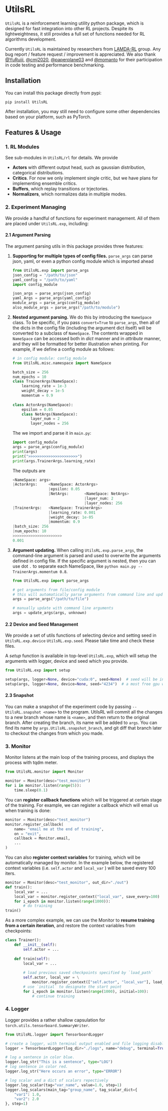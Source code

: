 # UtilsRL

`UtilsRL` is a reinforcement learning utility python package, which is designed for fast integration into other RL projects. Despite its lightweightness, it still provides a full set of functions needed for RL algorithms development. 

Currently `UtilsRL` is maintained by researchers from [LAMDA-RL](https://github.com/LAMDA-RL) group. Any bug report / feature request / improvement is appreciated. We also thank [@YuRuiii](https://github.com/YuRuiii), [@cmj2020](https://github.com/cmj2002), [@paperplane03](https://github.com/paperplane03) and [@momanto](https://github.com/momanto) for their participation in code testing and performance benchmarking. 

## Installation
You can install this package directly from pypi:
```shell
pip install UtilsRL
```
After installation, you may still need to configure some other dependencies based on your platform, such as PyTorch.

## Features & Usage
### 1. RL Modules
See sub-modules in `UtilsRL/rl` for details. We provide
+ **Actors** with different output head, such as gaussian distribution, categorical distributions. 
+ **Critics**. For now we only implement single critic, but we have plans for  implementing ensemble critics. 
+ **Buffers**, which replay transitions or trjectories. 
+ **Normalizers**, which normalizes data in multiple modes. 


### 2. Experiment Managing
We provide a handful of functions for experiment management. All of them are placed under `UtilsRL.exp`, including: 
#### 2.1 Argument Parsing
The argument parsing utils in this package provides three features:
1. **Supporting for multiple types of config files.** `parse_args` can parse json, yaml, or even a python config module which is imported ahead
   ```python
   from UtilsRL.exp import parse_args
   json_config = "/path/to/json"
   yaml_config = "/path/to/yaml"
   import config_module

   json_args = parse_args(json_config)
   yaml_Args = parse_args(yaml_config)
   module_args = parse_args(config_module)
   also_module_args = parse_args("/path/to/module")
   ```
2. **Nested argument parsing.** We do this by introducing the `NameSpace` class. To be specific, if you pass `convert=True` to `parse_args`, then all of the dicts in the config file (including the argument dict itself) will be converted to a subclass of `NameSpace`. The contents wrapped in `NameSpace` can be accessed both in *dict* manner and in *attribute* manner, and they will be formatted for better illustration when printing. For example, if we define a config module as follows:
    ```python
    # in config module: config_module
    from UtilsRL.misc.namespace import NameSpace

    batch_size = 256
    num_epochs = 10
    class TrainerArgs(NameSpace):
        learning_rate = 1e-3
        weight_decay = 1e-5
        momentum = 0.9
        
    class ActorArgs(NameSpace):
        epsilon = 0.05
        class NetArgs(NameSpace):
            layer_num = 2
            layer_nodes = 256
    ```
    The we import and parse it in `main.py`:
    ```python
    import config_module
    args = parse_args(config_module)
    print(args)
    print(">>>>>>>>>>>>>>>>>>>>>>")
    print(args.TrainerArgs.learning_rate)
    ```
    The outputs are
    ```python
    <NameSpace: args>
    |ActorArgs:     <NameSpace: ActorArgs>
                    |epsilon: 0.05
                    |NetArgs:       <NameSpace: NetArgs>
                                    |layer_num: 2
                                    |layer_nodes: 256
    |TrainerArgs:   <NameSpace: TrainerArgs>
                    |learning_rate: 0.001
                    |weight_decay: 1e-05
                    |momentum: 0.9
    |batch_size: 256
    |num_epochs: 10
    >>>>>>>>>>>>>>>>>>>>>>
    0.001
    ```
3. **Argument updating.** When calling `UtilsRL.exp.parse_args`, the command-line argument is parsed and used to overwrite the arguments defined in config file. If the specific argument is nested, then you can use dot `.` to separate each NameSpace, like `python main.py --TrainerArgs.momentum 0.8`. 
    ```python
    from UtilsRL.exp import parse_args

    # get arguments from file/config module
    # this will automatically parse arguments from command line and update them to args
    args = parse_args("/path/to/file")
    
    # manually update with command line arguments
    args = update_args(args, unknown)
    ``` 

#### 2.2 Device and Seed Management
We provide a set of utils functions of selecting device and setting seed in `UtilsRL.exp.device` `UtilsRL.exp.seed`. Please take time and check these files. 

A *setup* function is available in top-level `UtilsRL.exp`, which will setup the arguments with logger, device and seed which you provide. 
```python
from UtilsRL.exp import setup

setup(args, logger=None, device="cuda:0", seed=None)  # seed will be initialized randomly
setup(args, logger=None, device=None, seed="4234")  # a most free gpu will be selected as device
```

#### 2.3 Snapshot
You can make a snapshot of the experiment code by passing `--UtilsRL.snapshot <name>` to the program. UtilsRL will commit all the changes to a new branch whose name is `<name>`, and then return to the original branch. 
After creating the branch, its name will be added to `args`. You can find its name by `args.UtilsRL.snapshot_branch`, and git diff that branch later to checkout the changes from which you made. 


### 3. Monitor
Monitor listens at the main loop of the training process, and displays the process with tqdm meter. 
```python
from UtilsRL.monitor import Monitor

monitor = Monitor(desc="test_monitor")
for i in monitor.listen(range(5)):
    time.sleep(0.1)
```
You can **register callback functions** which will be triggered at certain stage of the training. For example, we can register a callback which will email us when training is done: 
```python
monitor = Monitor(desc="test_monitor")
monitor.register_callback(
    name= "email me at the end of training", 
    on = "exit", 
    callback = Monitor.email, 
    ...
)
```
You can also **register context variables** for training, which will be automatically managed by monitor. In the example below, the registered context variables (i.e. `self.actor` and `local_var` ) will be saved every 100 iters.
```python
monitor = Monitor(desc="test_monitor", out_dir="./out")
def train():
    local_var = ...
    local_var = monitor.register_context("local_var", save_every=100)
    for i_epoch in monitor.listen(range(1000)):
        # do training
train()
```

As a more complex example, we can use the Monitor to **resume training from a certain iteration**, and restore the context variables from checkpoints:
```python
class Trainer():
    def __init__(self):
        self.actor = ...
    
    def train(self):
        local_var = ...
        
        # load previous saved checkpoints specified by `load_path`
        self.actor, local_var = \
            monitor.register_context(["self.actor", "local_var"], load_path="/path/to/checkpoint/dir").values()
        # use `initial` to designate the start point
        for i_epoch in monitor.listen(range(1000), initial=100):
            # continue training
```

### 4. Logger
Logger provides a rather shallow capsulation for `torch.utils.tensorboard.SummaryWriter`. 

```python
from UtilsRL.logger import TensorboardLogger

# create a logger, with terminal output enabled and file logging disabled
logger = TensorboardLogger(log_dir="./logs", name="debug", terminal=True, txt=False) 

# log a sentence in color blue.
logger.log_str("This is a sentence", type="LOG")
# log sentence in color red. 
logger.log_str("Here occurs an error", type="ERROR") 

# log scalar and a dict of scalars repectively
logger.log_scalar(tag="var_name", value=1.0, step=1)
logger.log_scalars(main_tag="group_name", tag_scalar_dict={
    "var1": 1.0, 
    "var2": 2.0
}, step=1)
```

